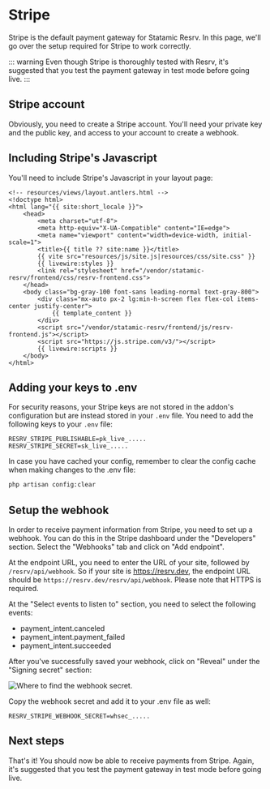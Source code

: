 # Stripe

Stripe is the default payment gateway for Statamic Resrv. In this page, we'll go over the setup required for Stripe to work correctly.

::: warning
Even though Stripe is thoroughly tested with Resrv, it's suggested that you test the payment gateway in test mode before going live.
:::

## Stripe account

Obviously, you need to create a Stripe account. You'll need your private key and the public key, and access to your account to create a webhook.

## Including Stripe's Javascript

You'll need to include Stripe's Javascript in your layout page:

```antlers{18}
<!-- resources/views/layout.antlers.html -->
<!doctype html>
<html lang="{{ site:short_locale }}">
    <head>
        <meta charset="utf-8">
        <meta http-equiv="X-UA-Compatible" content="IE=edge">
        <meta name="viewport" content="width=device-width, initial-scale=1">
        <title>{{ title ?? site:name }}</title>
        {{ vite src="resources/js/site.js|resources/css/site.css" }}    
        {{ livewire:styles }}
        <link rel="stylesheet" href="/vendor/statamic-resrv/frontend/css/resrv-frontend.css">
    </head>
    <body class="bg-gray-100 font-sans leading-normal text-gray-800">
        <div class="mx-auto px-2 lg:min-h-screen flex flex-col items-center justify-center">
            {{ template_content }}
        </div>
        <script src="/vendor/statamic-resrv/frontend/js/resrv-frontend.js"></script>
        <script src="https://js.stripe.com/v3/"></script>
        {{ livewire:scripts }}
    </body>
</html>
```

## Adding your keys to .env

For security reasons, your Stripe keys are not stored in the addon's configuration but are instead stored in your `.env` file. You need to add the following keys to your `.env` file:

```dotenv
RESRV_STRIPE_PUBLISHABLE=pk_live_.....
RESRV_STRIPE_SECRET=sk_live_.....

```

In case you have cached your config, remember to clear the config cache when making changes to the .env file:

```bash
php artisan config:clear
```

## Setup the webhook

In order to receive payment information from Stripe, you need to set up a webhook. You can do this in the Stripe dashboard under the "Developers" section. Select the "Webhooks" tab and click on "Add endpoint".

At the endpoint URL, you need to enter the URL of your site, followed by `/resrv/api/webhook`. So if your site is https://resrv.dev, the endpoint URL should be `https://resrv.dev/resrv/api/webhook`. Please note that HTTPS is required.

At the "Select events to listen to" section, you need to select the following events:

- payment_intent.canceled
- payment_intent.payment_failed
- payment_intent.succeeded

After you've successfully saved your webhook, click on "Reveal" under the "Signing secret" section:

<Image src="./img/resrv-stripe-webhook.webp" alt="Where to find the webhook secret." />

Copy the webhook secret and add it to your .env file as well:

```dotenv
RESRV_STRIPE_WEBHOOK_SECRET=whsec_.....
```

## Next steps

That's it! You should now be able to receive payments from Stripe. Again, it's suggested that you test the payment gateway in test mode before going live.